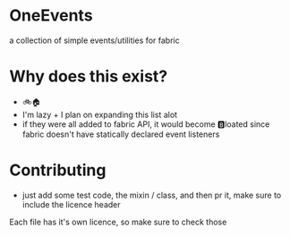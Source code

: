 # OneEvents
a collection of simple events/utilities for fabric

# Why does this exist?
  - 🚲🏠
  - I'm lazy + I plan on expanding this list alot
  - if they were all added to fabric API, it would become :b:loated since fabric doesn't have statically declared event listeners
# Contributing
  - just add some test code, the mixin / class, and then pr it, make sure to include the licence header

Each file has it's own licence, so make sure to check those
